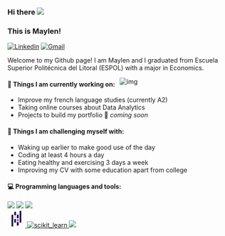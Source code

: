 ### Hi there <img src="https://media.giphy.com/media/mGcNjsfWAjY5AEZNw6/giphy.gif" width="50"></h2>
### This is Maylen!

[![Linkedin](https://img.shields.io/badge/-LinkedIn-blue?style=flat&logo=Linkedin&logoColor=white)](https://www.linkedin.com/in/mapaz4/)
[![Gmail](https://img.shields.io/badge/-Gmail-c14438?style=flat&logo=Gmail&logoColor=white)](mailto:mapaz0406@gmail.com)

Welcome to my Github page! I am Maylen and I graduated from Escuela Superior Politécnica del Litoral (ESPOL) with a major in Economics.  

<img align="right" alt="img" src="https://cdn.dribbble.com/users/4055494/screenshots/15215756/media/d2b66c4ca0192aa26d103448b3d1518b.gif" width="50%" height="auto" />


#### 🌱 Things I am currently working on: 
- Improve my french language studies (currently A2)
- Taking online courses about Data Analytics 
- Projects to build my portfolio 🚀 *coming soon*

#### :muscle: Things I am challenging myself with:
- Waking up earlier to make good use of the day
- Coding at least 4 hours a day
- Eating healthy and exercising 3 days a week
- Improving my CV with some education apart from college

#### :computer: Programming languages and tools: 
<p>
<code><img width="10%" src="https://www.vectorlogo.zone/logos/python/python-ar21.svg"></code>
<code><img width="5%" src="https://www.vectorlogo.zone/logos/r-project/r-project-icon.svg"></code>
<code><img width="10%" src="https://www.vectorlogo.zone/logos/mysql/mysql-ar21.svg"></code>
<br />
<a href="https://pandas.pydata.org/" target="_blank" rel="noreferrer"> <img src="https://raw.githubusercontent.com/devicons/devicon/2ae2a900d2f041da66e950e4d48052658d850630/icons/pandas/pandas-original.svg" alt="pandas" width="40" height="40"/> </a> 
<a href="https://scikit-learn.org/" target="_blank" rel="noreferrer"> <img src="https://upload.wikimedia.org/wikipedia/commons/0/05/Scikit_learn_logo_small.svg" alt="scikit_learn" width="40" height="40"/> </a>
<code><img width="10%" src="https://www.vectorlogo.zone/logos/microsoft_powerbi/microsoft_powerbi-ar21.svg"></code>
</p>
